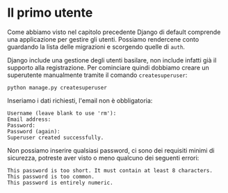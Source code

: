 # Il primo utente

Come abbiamo visto nel capitolo precedente Django di default comprende una applicazione per gestire
gli utenti. Possiamo rendercene conto guardando la lista delle migrazioni e scorgendo quelle di
`auth`.

Django include una gestione degli utenti basilare, non include infatti già il supporto alla registrazione. Per cominciare quindi dobbiamo creare un superutente manualmente tramite il comando `createsuperuser`:

```shell
python manage.py createsuperuser
```

Inseriamo i dati richiesti, l'email non è obbligatoria:

```
Username (leave blank to use 'rm'): 
Email address: 
Password: 
Password (again): 
Superuser created successfully. 
```

Non possiamo inserire qualsiasi password, ci sono dei requisiti minimi di sicurezza, potreste aver visto
o meno qualcuno dei seguenti errori:

```shell
This password is too short. It must contain at least 8 characters.
This password is too common.
This password is entirely numeric.
```
